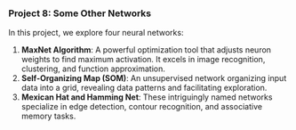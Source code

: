 ### **Project 8: S**ome Other Networks

In this project, we explore four neural networks:

1. **MaxNet Algorithm**: A powerful optimization tool that adjusts neuron weights to find maximum activation. It excels in image recognition, clustering, and function approximation.
2. **Self-Organizing Map (SOM)**: An unsupervised network organizing input data into a grid, revealing data patterns and facilitating exploration.
3. **Mexican Hat and Hamming Net**: These intriguingly named networks specialize in edge detection, contour recognition, and associative memory tasks.

